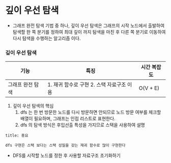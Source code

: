 # 깊이 우선 탐색
* 그래프 완전 탐색 기법 중 하나, 깊이 우선 탐색은 그래프의 시작 노드에서 출발하여 탐색할 한 쪽 분기를 정하여 최대 깊이 까지 탐색을 마친 후 다른 쪽 분기로 이동하여 다시 탐색을 수행하는 알고리즘 이다.

### 깊이 우선 탐색

| 기능             | 특징               | 시간 복잡도 |
| ---------------- | ------------------ | ----------- |
| 그래프 완전 탐색 |  1. 재귀 함수로 구현 2. 스택 자료구조 이용  | O(V + E)            |


1. 깊이 우선 탐색의 핵심
	1. dfs 는 한 번 방문한 노드를 다시 방문하면 안되므로 노드 방문 여부를 체크할 배열이 필요하며, 그래프는 인접 리스트로 표현한다.
	2. dfs 의 탐색 방식은 후입선출 특성을 가지므로 스택을 사용하여 설명
```ad-note
title: 중요

dfs 구현은 스택 보다는 스택 성질을 갖는 재귀 함수로 많이 구현한다
```

* DFS를 시작할 노드를 정한 후 사용할 자료구조 초기화하기